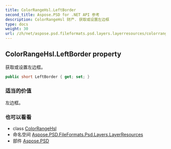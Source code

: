```yaml
---
title: ColorRangeHsl.LeftBorder
second_title: Aspose.PSD for .NET API 参考
description: ColorRangeHsl 财产. 获取或设置左边框
type: docs
weight: 30
url: /zh/net/aspose.psd.fileformats.psd.layers.layerresources/colorrangehsl/leftborder/
---
```

## ColorRangeHsl.LeftBorder property

获取或设置左边框。

```csharp
public short LeftBorder { get; set; }
```

### 适当的价值

左边框。

### 也可以看看

* class [ColorRangeHsl](../)
* 命名空间 [Aspose.PSD.FileFormats.Psd.Layers.LayerResources](../../colorrangehsl/)
* 部件 [Aspose.PSD](../../../)


